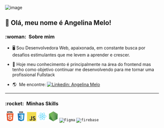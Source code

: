 ![image](https://github.com/ajuliamm/ajuliamm/assets/93016620/783e9415-a52a-490d-97e6-941a5093960e)


## 💛 Olá, meu nome é <strong>Angelina Melo!</strong>

> 

<h3> :woman: &nbsp;Sobre mim </h3>

- 🖥️ Sou Desenvolvedora Web, apaixonada, em constante busca por desafios estimulantes que me levem a aprender e crescer. 
- 💛 Hoje meu conhecimento é principalmente na área do frontend mas tenho como objetivo continuar me desenvolvendo para me tornar uma profissional Fullstack


- :earth_americas: &nbsp;Me encontre: [![Linkedin: Angelina Melo](https://img.shields.io/badge/-Linkedin-blue?style=flat-square&logo=Linkedin&logoColor=white&link=LINK-DO-SEU-LINKEDIN)](https://www.linkedin.com/in/angelinamelo/)
---

<h3> :rocket: &nbsp;Minhas Skills </h3>
<code><img height="32" src="https://raw.githubusercontent.com/github/explore/80688e429a7d4ef2fca1e82350fe8e3517d3494d/topics/html/html.png" alt="HTML5"/></code>
<code><img height="32" src="https://raw.githubusercontent.com/github/explore/80688e429a7d4ef2fca1e82350fe8e3517d3494d/topics/css/css.png" alt="CSS"/></code>
<code><img height="30" src="https://raw.githubusercontent.com/github/explore/80688e429a7d4ef2fca1e82350fe8e3517d3494d/topics/javascript/javascript.png"></code>
<code><img height="32" src="https://raw.githubusercontent.com/github/explore/80688e429a7d4ef2fca1e82350fe8e3517d3494d/topics/react/react.png" alt="React"/></code>
<code><img height="32" src="https://raw.githubusercontent.com/github/explore/80688e429a7d4ef2fca1e82350fe8e3517d3494d/topics/nodejs/nodejs.png" alt="Nodejs"/></code>
<code><img height="32" src="https://cdn-icons-png.flaticon.com/512/5968/5968705.png" alt="Figma"/></code>
<code><img height="32" src="https://services.google.com/fh/files/newsletters/firebase.png" alt="firebase"/></code>
  

